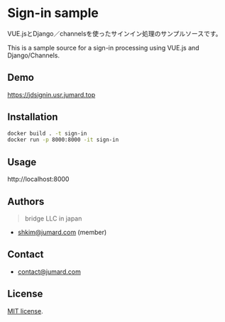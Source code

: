 # Sign-in sample

VUE.jsとDjango／channelsを使ったサインイン処理のサンプルソースです。
 
This is a sample source for a sign-in processing using VUE.js and Django/Channels.

## Demo
 
https://jdsignin.usr.jumard.top
 
 
## Installation
  
```bash
docker build . -t sign-in
docker run -p 8000:8000 -it sign-in
```
 
## Usage
 
http://localhost:8000
  
## Authors

> bridge LLC in japan

* shkim@jumard.com (member)

## Contact
* contact@jumard.com 

## License
[MIT license](https://en.wikipedia.org/wiki/MIT_License).
 
